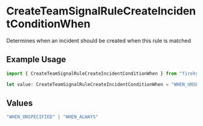 # CreateTeamSignalRuleCreateIncidentConditionWhen

Determines when an incident should be created when this rule is matched

## Example Usage

```typescript
import { CreateTeamSignalRuleCreateIncidentConditionWhen } from "firehydrant-typescript-sdk/models/components";

let value: CreateTeamSignalRuleCreateIncidentConditionWhen = "WHEN_UNSPECIFIED";
```

## Values

```typescript
"WHEN_UNSPECIFIED" | "WHEN_ALWAYS"
```